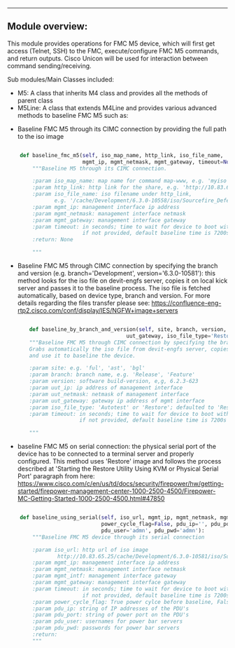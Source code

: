 ----------------------------------------------
Module overview:
----------------------------------------------
This module provides operations for FMC M5 device,
which will first get access (Telnet, SSH)
to the FMC, execute/configure FMC M5 commands, and return outputs.
Cisco Unicon will be used for interaction between command sending/receiving.

Sub modules/Main Classes included:

* M5: A class that inherits M4 class and provides all the methods of parent class
* M5Line: A class that extends M4Line and provides various advanced methods to baseline FMC M5 such as:

- Baseline FMC M5 through its CIMC connection by providing the full path to the iso image
```python

    def baseline_fmc_m5(self, iso_map_name, http_link, iso_file_name,
                        mgmt_ip, mgmt_netmask, mgmt_gateway, timeout=None):
        """Baseline M5 through its CIMC connection.

        :param iso_map_name: map name for command map-www, e.g. 'myiso'
        :param http_link: http link for the share, e.g. 'http://10.83.65.25'
        :param iso_file_name: iso filename under http_link,
               e.g. '/cache/Development/6.3.0-10558/iso/Sourcefire_Defense_Center-6.3.0-10558-Autotest.iso
        :param mgmt_ip: management interface ip address
        :param mgmt_netmask: management interface netmask
        :param mgmt_gateway: management interface gateway
        :param timeout: in seconds; time to wait for device to boot with the new image;
                        if not provided, default baseline time is 7200s
        :return: None

        """
```
- Baseline FMC M5 through CIMC connection by specifying the branch and version (e.g. branch='Development', version='6.3.0-10581'):
this method looks for the iso file on devit-engfs server, copies it on local kick server and passes it to the baseline process.
The iso file is fetched automatically, based on device type, branch and version.
For more details regarding the files transfer please see:
https://confluence-eng-rtp2.cisco.com/conf/display/IES/NGFW+image+servers

 ```python

        def baseline_by_branch_and_version(self, site, branch, version, uut_ip, uut_netmask,
                                       uut_gateway, iso_file_type='Restore', timeout=None):
        """Baseline FMC M5 through CIMC connection by specifying the branch and version using PXE servers.
        Grabs automatically the iso file from devit-engfs server, copies it to the local kick server
        and use it to baseline the device.

        :param site: e.g. 'ful', 'ast', 'bgl'
        :param branch: branch name, e.g. 'Release', 'Feature'
        :param version: software build-version, e,g, 6.2.3-623
        :param uut_ip: ip address of management interface
        :param uut_netmask: netmask of management interface
        :param uut_gateway: gateway ip address of mgmt interface
        :param iso_file_type: 'Autotest' or 'Restore'; defaulted to 'Restore'
        :param timeout: in seconds; time to wait for device to boot with the new image;
                        if not provided, default baseline time is 7200s

        """
```

- baseline FMC M5 on serial connection: the physical serial port of the device has to be connected to a terminal server
and properly configured. This method uses 'Restore' image and follows the process described at 'Starting the Restore
Utility Using KVM or Physical Serial Port' paragraph from here:
https://www.cisco.com/c/en/us/td/docs/security/firepower/hw/getting-started/firepower-management-center-1000-2500-4500/Firepower-MC-Getting-Started-1000-2500-4500.html#47850

```python

    def baseline_using_serial(self, iso_url, mgmt_ip, mgmt_netmask, mgmt_gateway, mgmt_intf="eth0", timeout=None,
                              power_cycle_flag=False, pdu_ip='', pdu_port='',
                              pdu_user='admn', pdu_pwd='admn'):
        """Baseline FMC M5 device through its serial connection

        :param iso_url: http url of iso image
                http://10.83.65.25/cache/Development/6.3.0-10581/iso/Sourcefire_Defense_Center-6.3.0-10581-Restore.iso
        :param mgmt_ip: management interface ip address
        :param mgmt_netmask: management interface netmask
        :param mgmt_intf: management interface gateway
        :param mgmt_gateway: management interface gateway
        :param timeout: in seconds; time to wait for device to boot with the new image;
                        if not provided, default baseline time is 7200s
        :param power_cycle_flag: True power cylce before baseline, False otherwise
        :param pdu_ip: string of IP addresses of the PDU's
        :param pdu_port: string of power port on the PDU's
        :param pdu_user: usernames for power bar servers
        :param pdu_pwd: passwords for power bar servers
        :return:
        """
```
